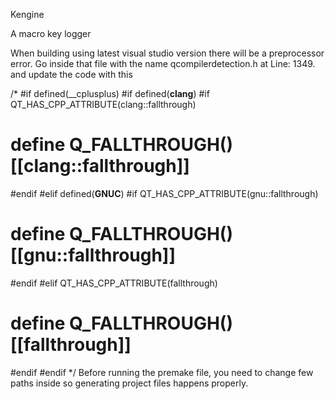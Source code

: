 Kengine

A macro key logger

When building using latest visual studio version there will be a preprocessor error. 
Go inside that file with the name qcompilerdetection.h at Line: 1349.
and update the code with this

/*
#if defined(__cplusplus)
#if defined(__clang__)
#if QT_HAS_CPP_ATTRIBUTE(clang::fallthrough)
#    define Q_FALLTHROUGH() [[clang::fallthrough]]
#endif
#elif defined(__GNUC__)
#if QT_HAS_CPP_ATTRIBUTE(gnu::fallthrough)
#    define Q_FALLTHROUGH() [[gnu::fallthrough]]
#endif
#elif QT_HAS_CPP_ATTRIBUTE(fallthrough)
#  define Q_FALLTHROUGH() [[fallthrough]]
#endif
#endif
*/
Before running the premake file, you need to change few paths inside so generating project files
happens properly.